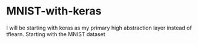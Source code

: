 # MNIST-with-keras
I will be starting with keras as my primary high abstraction layer instead of tflearn. Starting with the MNIST dataset
